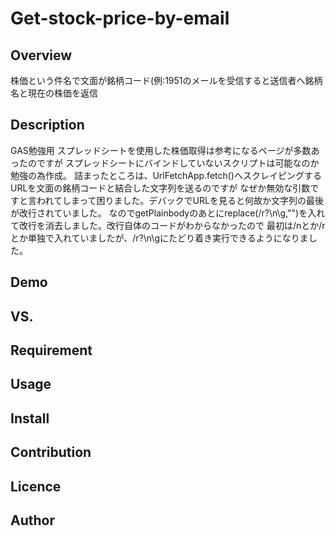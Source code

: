 # Get-stock-price-by-email
## Overview
株価という件名で文面が銘柄コード(例:1951のメールを受信すると送信者へ銘柄名と現在の株価を返信

## Description 
GAS勉強用
スプレッドシートを使用した株価取得は参考になるページが多数あったのですが
スプレッドシートにバインドしていないスクリプトは可能なのか勉強の為作成。
詰まったところは、UrlFetchApp.fetch()へスクレイピングするURLを文面の銘柄コードと結合した文字列を送るのですが
なぜか無効な引数ですと言われてしまって困りました。デバックでURLを見ると何故か文字列の最後が改行されていました。
なのでgetPlainbodyのあとにreplace(\/r?\n\g,"")を入れて改行を消去しました。改行自体のコードがわからなかったので
最初は/nとか/rとか単独で入れていましたが、\/r?\n\gにたどり着き実行できるようになりました。

## Demo
## VS. 
## Requirement
## Usage
## Install
## Contribution
## Licence
## Author

